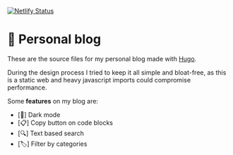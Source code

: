 
[![Netlify Status](https://api.netlify.com/api/v1/badges/fc586c02-2fc6-4665-b4a1-2811f5e2b272/deploy-status)](https://app.netlify.com/sites/lewin/deploys)

# 📝 Personal blog

These are the source files for my personal blog made with [Hugo](https://github.com/gohugoio/hugo).

During the design process I tried to keep it all simple and bloat-free, as this is a static web and heavy javascript imports could compromise performance.

Some **features** on my blog are:

 - [🌙] Dark mode
 - [📋] Copy button on code blocks
 - [🔍] Text based search
 - [🏷️] Filter by categories